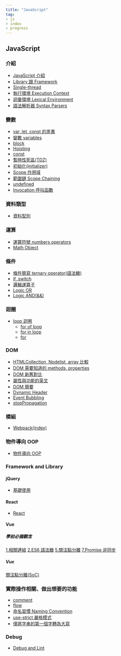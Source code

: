 ```yaml
---
title: "JavaScript"
tag: 
- js
- index
- progress
---
```

## JavaScript
### 介紹
- [JavaScript 介紹](JavaScript%20介紹.md)
- [Library 跟 Framework](Library%20跟%20Framework.md)
- [Single-thread](Single-thread.md)
- [執行環境 Execution Context](執行環境%20Execution%20Context.md)
- [詞彙環境 Lexical Environment](詞彙環境%20Lexical%20Environment.md)
- [語法解析器 Syntax Parsers](語法解析器%20Syntax%20Parsers.md)

### 變數
- [var, let, const 的差異](var,%20let,%20const%20的差異.md)
- [變數 variables](變數%20variables.md)
- [block](block.md)
- [Hoisting](Hoisting.md)
- [const](const.md)
- [暫時性死區(TDZ)](暫時性死區(TDZ).md)
- [初始化(initializer)](初始化(initializer).md)
- [Scope 作用域](Scope%20作用域.md)
- [範圍鏈 Scope Chaining](範圍鏈%20Scope%20Chaining.md)
- [undefined](undefined.md)
- [Invocation 呼叫函數](Invocation%20呼叫函數.md)

### 資料類型
- [資料型別](資料型別.md)

### 運算
- [運算符號 numbers operators](運算符號%20numbers%20operators.md)
- [Math Object](Math%20Object.md)
### 條件
- [條件簡寫 ternary operator(語法糖)](條件簡寫%20ternary%20operator(語法糖).md)
- [if, switch](if,%20switch.md)
- [邏輯運算子](邏輯運算子.md)
- [Logic OR](Logic%20OR.md)
- [Logic AND(&&)](Logic%20AND(&&).md)
### 迴圈
- [loop 迴圈](loop%20迴圈.md)
	- [for of loop](for%20of%20loop.md)
	- [for in loop](for%20in%20loop.md)
	- [for](for.md)



### DOM
- [HTMLCollection, Nodelist, array 比較](HTMLCollection,%20Nodelist,%20array%20比較.md)
- [DOM 需要知道的 methods, properties](DOM%20需要知道的%20methods,%20properties.md)
- [DOM 新舊對比](DOM%20新舊對比.md)
- [屬性與功能的英文](屬性與功能的英文.md)
- [DOM 簡要](DOM%20簡要.md)
- [Dynamic Header](Dynamic%20Header.md)
- [Event Bubbling](Event%20Bubbling.md)
- [stopPropagation](stopPropagation.md)

### 模組
- [Webpack(index)](Webpack(index).md)

### 物件導向 OOP
- [物件導向 OOP](物件導向%20OOP.md)

### Framework and Library
#### jQuery
- [基礎使用](基礎使用.md)
#### React
- [React](React.md)

#### Vue
##### 學前必備觀念
[1.相關連結](1.相關連結.md)
[2.ES6 語法糖](2.ES6%20語法糖.md)
[5.關注點分離](5.關注點分離.md)
[7.Promise 非同步](7.Promise%20非同步.md)

##### Vue
[關注點分離(SoC)](關注點分離(SoC).md)


### 實際操作相關、做出想要的功能
- [comment](comment.md)
- [flow](flow.md)
- [命名習慣 Naming Convention](命名習慣%20Naming%20Convention.md)
- [use-strict 嚴格模式](use-strict%20嚴格模式.md)
- [僅將字串的第一個字轉為大寫](僅將字串的第一個字轉為大寫.md)
### Debug
- [Debug and Lint](Debug%20and%20Lint.md)


